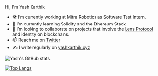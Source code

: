 Hi, I'm Yash Karthik
- 🛠 I’m currently working at Mitra Robotics as Software Test Intern.
- 🌱 I’m currently learning Solidity and the Ethereum Stack.
- 👯 I’m looking to collaborate on projects that involve the [Lens Protocol](https://lens.xyz/) and identity on blockchains.
- 📫 Reach me on [Twitter](https://twitter.com/_yashKarthik)
- ✍️ I write regularly on [yashkarthik.xyz](https://www.yashkarthik.xyz)


![Yash's GitHub stats](https://github-readme-stats.vercel.app/api?username=yashkarthik&show_icons=true&theme=tokyonight)

[![Top Langs](https://github-readme-stats.vercel.app/api/top-langs/?username=yashkarthik&langs_count=8&hide=jupyter%20notebook,html&theme=tokyonight)](https://github.com/yashkarthik/github-readme-stats)
